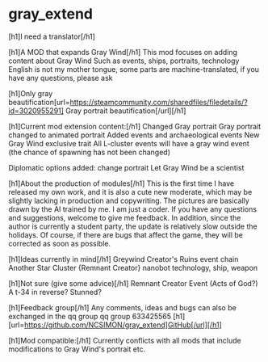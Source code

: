 # gray_extend

[h1]I need a translator[/h1]

[h1]A MOD that expands Gray Wind[/h1]
This mod focuses on adding content about Gray Wind
Such as events, ships, portraits, technology
English is not my mother tongue, some parts are machine-translated, if you have any questions, please ask

[h1]Only gray beautification[url=https://steamcommunity.com/sharedfiles/filedetails/?id=3020955291] Gray portrait beautification[/url][/h1]

[h1]Current mod extension content:[/h1]
Changed Gray portrait
Gray portrait changed to animated portrait
Added events and archaeological events
New Gray Wind exclusive trait
All L-cluster events will have a gray wind event (the chance of spawning has not been changed)

Diplomatic options added:
change portrait
Let Gray Wind be a scientist


[h1]About the production of modules[/h1]
This is the first time I have released my own work, and it is also a cute new moderate, which may be slightly lacking in production and copywriting.
The pictures are basically drawn by the AI trained by me. I am just a coder. If you have any questions and suggestions, welcome to give me feedback. In addition, since the author is currently a student party, the update is relatively slow outside the holidays. Of course, if there are bugs that affect the game, they will be corrected as soon as possible.


[h1]Ideas currently in mind[/h1]
Greywind Creator's Ruins event chain
Another Star Cluster {Remnant Creator}
nanobot technology, ship, weapon


[h1]Not sure (give some advice)[/h1]
Remnant Creator Event (Acts of God?)
A t-34 in reverse?
Stunned?


[h1]Feedback group[/h1]
Any comments, ideas and bugs can also be exchanged in the qq group
qq group 633425565
[h1][url=https://github.com/NCSIMON/gray_extend]GitHub[/url][/h1]

[h1]Mod compatible:[/h1]
Currently conflicts with all mods that include modifications to Gray Wind's portrait etc.
